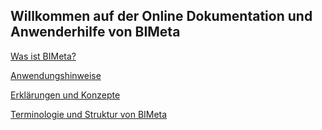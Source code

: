 ## Willkommen auf der Online Dokumentation und Anwenderhilfe von BIMeta

[Was ist BIMeta?](Pages/1_BIMeta.md)

[Anwendungshinweise](Pages/2.0_Anwendungshinweise.md)
  
[Erklärungen und Konzepte](Pages/3.0_Erklaerungen.md)

[Terminologie und Struktur von BIMeta](Pages/4_Terminologie.md)
